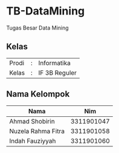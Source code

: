 # TB-DataMining
Tugas Besar Data Mining

## Kelas
<table>
    <tbody>
        <tr>
            <td>Prodi</td>
            <td>:</td>
            <td>Informatika</td>
        </tr>
        <tr>
            <td>Kelas</td>
            <td>:</td>
            <td>IF 3B Reguler</td>
        </tr>
    </tbody>
</table>

## Nama Kelompok
<table>
    <thead>
        <tr>
            <th>Nama</th>
            <th>Nim</th>
        </tr>
    </thead>
    <tbody>
        <tr>
            <td>Ahmad Shobirin</td>
            <td>3311901047</td>
        </tr>
        <tr>
            <td>Nuzela Rahma Fitra</td>
            <td>3311901058</td>
        </tr>
        <tr>
            <td>Indah Fauziyyah</td>
            <td>3311901060</td>
        </tr>
    </tbody>
</table>
